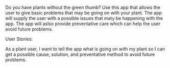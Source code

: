 Do you have plants without the green thumb? Use this app that allows the user to give basic problems that may be going on with your plant. The app will supply the user with a possible issues that maty be happening with the app. The app will aslso provide preventative care which can help the user avoid future problems.  

User Stories:

As a plant user, I want to tell the app what is going on with my plant so I can get a possible cause, solution, and preventative method to avoid future problems.

